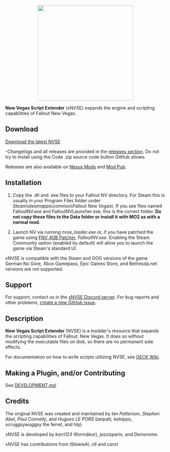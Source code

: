 
<p align="center">
  <a href="https://github.com/xNVSE/NVSE/releases">
    <img height="300px" src="https://i.imgur.com/A17LUFv.png">
  </a>
</p>

**New Vegas Script Extender** (xNVSE) expands the engine and scripting capabilities of Fallout New Vegas.

## Download

[Download the latest NVSE](https://github.com/xNVSE/NVSE/releases)

-Changelogs and all releases are provided in the [releases section](https://github.com/xNVSE/NVSE/releases). Do not try to install using the Code .zip source code button GitHub shows.

Releases are also available on [Nexus Mods](https://www.nexusmods.com/newvegas/mods/67883) and [Mod Pub](https://mod.pub/falloutnv/41-new-vegas-script-extender-nvse-xnvse).

## Installation

1. Copy the .dll and .exe files to your Fallout NV directory. For Steam this is usually in your Program Files folder under *Steam\\steamapps\\common\\Fallout New Vegas\\*. If you see files named FalloutNV.exe and FalloutNVLauncher.exe, this is the correct folder. **Do not copy these files to the Data folder or install it with MO2 as with a normal mod.**

2. Launch NV via running *nvse_loader.exe* or, if you have patched the game using [FNV 4GB Patcher](https://www.nexusmods.com/newvegas/mods/62552/), *FalloutNV.exe*. Enabling the Steam Community option (enabled by default) will allow you to launch the game via Steam's standard UI.

xNVSE is compatible with the Steam and GOG versions of the game. German No Gore, Xbox Gamepass, Epic Games Store, and Bethesda.net versions are not supported.

## Support

For support, contact us in the [xNVSE Discord server](https://discord.gg/EebN93s). For bug reports and other problems, [create a new GitHub issue](https://github.com/NVSEx/NVSE/issues).

## Description

**New Vegas Script Extender** (NVSE) is a modder's resource that expands the scripting capabilities of Fallout: New Vegas. It does so without modifying the executable files on disk, so there are no permanent side effects.


For documentation on how to write scripts utilizing NVSE, see [GECK Wiki](https://geckwiki.com/index.php?title=Main_Page).

## Making a Plugin, and/or Contributing
See [DEVELOPMENT.md](https://github.com/xNVSE/NVSE/blob/master/DEVELOPMENT.md).

## Credits

The original NVSE was created and maintained by *Ian Patterson*,
*Stephen Abel*, *Paul Connelly*, and *Hugues LE PORS*
(ianpatt, behippo, scruggsywuggsy the ferret, and hlp)

xNVSE is developed by *korri123* (Kormákur), *jazzisparis*, and *Demorome*.

xNVSE has contributions from *lStewieAl*, *c6* and *carxt*
